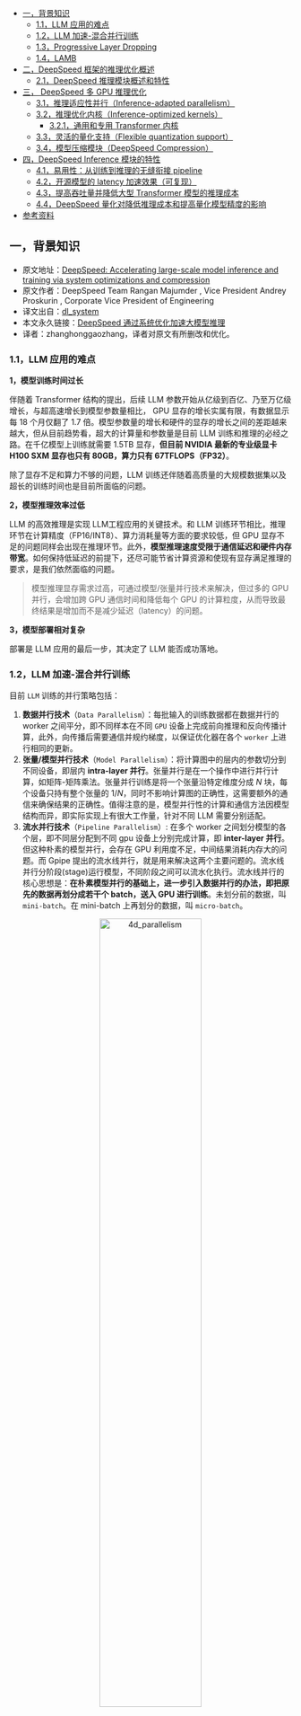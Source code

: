 - [一，背景知识](#一背景知识)
  - [1.1，LLM 应用的难点](#11llm-应用的难点)
  - [1.2，LLM 加速-混合并行训练](#12llm-加速-混合并行训练)
  - [1.3，Progressive Layer Dropping](#13progressive-layer-dropping)
  - [1.4，LAMB](#14lamb)
- [二，DeepSpeed 框架的推理优化概述](#二deepspeed-框架的推理优化概述)
  - [2.1，DeepSpeed 推理模块概述和特性](#21deepspeed-推理模块概述和特性)
- [三， DeepSpeed 多 GPU 推理优化](#三-deepspeed-多-gpu-推理优化)
  - [3.1，推理适应性并行（Inference-adapted parallelism）](#31推理适应性并行inference-adapted-parallelism)
  - [3.2，推理优化内核（Inference-optimized kernels）](#32推理优化内核inference-optimized-kernels)
    - [3.2.1，通用和专用 Transformer 内核](#321通用和专用-transformer-内核)
  - [3.3，灵活的量化支持（Flexible quantization support）](#33灵活的量化支持flexible-quantization-support)
  - [3.4，模型压缩模块（DeepSpeed Compression）](#34模型压缩模块deepspeed-compression)
- [四，DeepSpeed Inference 模块的特性](#四deepspeed-inference-模块的特性)
  - [4.1，易用性：从训练到推理的无缝衔接 pipeline](#41易用性从训练到推理的无缝衔接-pipeline)
  - [4.2，开源模型的 latency 加速效果（可复现）](#42开源模型的-latency-加速效果可复现)
  - [4.3，提高吞吐量并降低大型 Transformer 模型的推理成本](#43提高吞吐量并降低大型-transformer-模型的推理成本)
  - [4.4，DeepSpeed 量化对降低推理成本和提高量化模型精度的影响](#44deepspeed-量化对降低推理成本和提高量化模型精度的影响)
- [参考资料](#参考资料)


## 一，背景知识

- 原文地址：[DeepSpeed: Accelerating large-scale model inference and training via system optimizations and compression](https://www.microsoft.com/en-us/research/blog/deepspeed-accelerating-large-scale-model-inference-and-training-via-system-optimizations-and-compression/)
- 原文作者：DeepSpeed Team  Rangan Majumder , Vice President  Andrey Proskurin , Corporate Vice President of Engineering
- 译文出自：[dl_system](https://github.com/HarleysZhang/deep_learning_system)
- 本文永久链接：[DeepSpeed 通过系统优化加速大模型推理](https://github.com/HarleysZhang/deep_learning_system)
- 译者：zhanghonggaozhang，译者对原文有所删改和优化。

### 1.1，LLM 应用的难点

**1，模型训练时间过长**

伴随着 Transformer 结构的提出，后续 LLM 参数开始从亿级到百亿、乃至万亿级增长，与超高速增长到模型参数量相比， GPU 显存的增长实属有限，有数据显示每 18 个月仅翻了 1.7 倍。模型参数量的增长和硬件的显存的增长之间的差距越来越大，但从目前趋势看，超大的计算量和参数量是目前 LLM 训练和推理的必经之路。在千亿模型上训练就需要 1.5TB 显存，**但目前 NVIDIA 最新的专业级显卡 H100 SXM 显存也只有 80GB，算力只有 67TFLOPS（FP32）**。

除了显存不足和算力不够的问题，LLM 训练还伴随着高质量的大规模数据集以及超长的训练时间也是目前所面临的问题。

**2，模型推理效率过低**

LLM 的高效推理是实现 LLM工程应用的关键技术。和 LLM 训练环节相比，推理环节在计算精度（FP16/INT8）、算力消耗量等方面的要求较低，但 GPU 显存不足的问题同样会出现在推理环节。此外，**模型推理速度受限于通信延迟和硬件内存带宽**。如何保持低延迟的前提下，还尽可能节省计算资源和使现有显存满足推理的要求，是我们依然面临的问题。

> 模型推理显存需求过高，可通过模型/张量并行技术来解决，但过多的 GPU 并行，会增加跨 GPU 通信时间和降低每个 GPU 的计算粒度，从而导致最终结果是增加而不是减少延迟（latency）的问题。

**3，模型部署相对复杂**

部署是 LLM 应用的最后一步，其决定了  LLM 能否成功落地。

### 1.2，LLM 加速-混合并行训练

目前 `LLM` 训练的并行策略包括：

1. **数据并行技术**（`Data Parallelism`）：每批输入的训练数据都在数据并行的 worker 之间平分，即不同样本在不同 `GPU` 设备上完成前向推理和反向传播计算，此外，向传播后需要通信并规约梯度，以保证优化器在各个 `worker` 上进行相同的更新。
2. **张量/模型并行技术**（`Model Parallelism`）：将计算图中的层内的参数切分到不同设备，即层内 **intra-layer 并行**。张量并行是在一个操作中进行并行计算，如矩阵-矩阵乘法。张量并行训练是将一个张量沿特定维度分成 $N$ 块，每个设备只持有整个张量的 $1/N$，同时不影响计算图的正确性，这需要额外的通信来确保结果的正确性。值得注意的是，模型并行性的计算和通信方法因模型结构而异，即实际实现上有很大工作量，针对不同 LLM 需要分别适配。
3. **流水并行技术**（`Pipeline Parallelism`）:  在多个 worker 之间划分模型的各个层，即不同层分配到不同 gpu 设备上分别完成计算，即 **inter-layer 并行**。但这种朴素的模型并行，会存在 GPU 利用度不足，中间结果消耗内存大的问题。而 Gpipe 提出的流水线并行，就是用来解决这两个主要问题的。流水线并行分阶段(stage)运行模型，不同阶段之间可以流水化执行。流水线并行的核心思想是：**在朴素模型并行的基础上，进一步引入数据并行的办法，即把原先的数据再划分成若干个 batch，送入 GPU 进行训练**。未划分前的数据，叫 `mini-batch`。在 mini-batch 上再划分的数据，叫 `micro-batch`。

<div align="center">
<img src="../images/ds_inference_optimized/4d_parallelism.png" width="60%" alt="4d_parallelism">
</div>

> 从另一个角度来看，张量并行可以被看作是层内并行，流水线并行可以被看作是层间并行(inter-layer parallelism)。

### 1.3，Progressive Layer Dropping

`Progressive Layer Dropping`（渐进式层丢弃）是一种用于深度神经网络的正则化方法，旨在减少模型容量和提高泛化能力。

它通过在训练过程中逐渐丢弃网络的一部分层来实现（思想上很像模型剪枝），具体来说：

1. 渐进式层丢弃首先训练模型的所有层，并计算每个层的重要性得分。这些得分可以通过各种指标进行计算，例如梯度范数、参数敏感度等
2. 然后，根据得分对层进行排序，从得分较低的层开始逐步丢弃。在每个训练迭代中，一定比例的低重要性层将被随机选择并从网络中移除，使得网络逐渐变浅。

### 1.4，LAMB

`LAMB`（Layer-wise Adaptive Moments for Batch Normalization）是一种用于深度学习模型优化的优化算法。它结合了 Adam 优化器和 Layer Normalization 的思想，旨在解决训练深度神经网络时遇到的梯度稀疏性和参数不稳定性问题。

## 二，DeepSpeed 框架的推理优化概述

<div align="center">
<img src="../images/ds_inference_optimized/1400x788_deepspeed_no_logo_still-1-scaled.jpeg" width="60%" alt="multi-gpu ds inference">
</div>

我们都知道大语言模型（LLM）的计算成本极高，且在许多实际场景中都会有响应速度太慢的问题，总结起来就是 LLM 的推理的有两个主要挑战：延迟（lateny）和成本（cost）。为了适应更大的模型，并实现更快、更便宜的推理，deepspeed 框架添加了 DeepSpeed Inference-具有高性能多 GPU 推理功能。

DeepSpeed 支持 chatglm-6b 到 GPT-3 175B 等规模大模型，其用于优化推理成本和延迟的新技术主要包括：

1. **推理自适应并行性**（`Inference-adapted parallelism`）：允许用户通过适应多 GPU 推理的最佳并行策略来有效地服务大型模型，同时考虑推理延迟和成本。
2. **针对推理优化的 CUDA 内核**（`Inference-optimized CUDA kernels`）：通过深度融合和新颖的内核调度充分利用 GPU 资源，从而提高每个 GPU 的效率。
3. **有效的量化感知训练**（`Effective quantize-aware training`）：支持量化后的模型推理，如 INT8 推理，模型量化可以节省内存（memory）和减少延迟（latency），同时不损害准确性。

与现有工作相比，`DeepSpeed Inference` 模块同时带来了约 1.9–4.4 倍的延迟加速（latency speedups）和 3.4–6.2 倍的吞吐量增益和成本降低（throughput gain and cost reduction）。

在 LLM 工作中，研究员和工程师的除了模型推理的低延迟和低成本诉求，另一个关键诉求就是在不增加额外硬件的前提下减少大模型的训练时间，为此 deepspeed 框架提供了三种技术：

1. **新的压缩训练策略**：大模型训练期间，通过 `Progressive Layer Dropping` 利用 Transformer 层中粗粒度的**稀疏性**来降低训练成本，从而在不影响准确性的情况下使收敛速度提高 2.8 倍。
2. **1 bit 的 LAMB**：实现了大模型训练的高效通信，通信量减少 4.6 倍，即使在具有低带宽互连的集群中也能加速大型模型的训练。
3. **DeepSpeed Profiler 性能工具**：通过显示模型复杂性和训练效率，以帮助用户识别性能瓶颈。

### 2.1，DeepSpeed 推理模块概述和特性

1，`DeepSpeed` 推理无缝支持以下训练的基于 `transformer` 结构的模型：

- DeepSpeed
- Megatron 
- HuggingFace

2，`DeepSpeed` 推理目前支持以下 transformer 模型，即兼容模型列表如下：
- HFGPT2LayerPolicy
- HFBertLayerPolicy
- BLOOMLayerPolicy
- HFGPTNEOLayerPolicy
- GPTNEOXLayerPolicy
- HFGPTJLayerPolicy
- MegatronLayerPolicy
- HFOPTLayerPolicy
- HFCLIPLayerPolicy
- HFDistilBertLayerPolicy
- LLAMALayerPolicy

3，DeepSpeed 在多 GPU 推理模型的方式有两种：

- 提供模型并行度和模型权重目录，deepspeed 完成模型加载和推理
- 直接提供加载好的模型（nn.module 类型，transformer 加载模型），deepspeed 只做推理

## 三， DeepSpeed 多 GPU 推理优化

虽然 DeepSpeed 支持高级大规模模型多训练，但是目前（2021年）的推理解决方案有三大局限性：

1. 对大规模模型缺乏多 GPU 支持并满足延迟要求；
2. 在小批量（small batch size）推理时，GPU 内核性能有限；
3. 难以利用量化，既包括量化模型来减少模型大小，以及支持量化模型的高性能推理且无需专门硬件来减少延迟。

下文是用于优化推理成本和延迟新技术的详细描述。

### 3.1，推理适应性并行（Inference-adapted parallelism）

大规模模型的推理显存需求过高，通常单个 GPU 的显存是不够的，因此**支持多 GPU 并行是大模型推理技术优化的第一步**。此外，通过将推理工作负载拆分到多个 GPU 上，**多 GPU 推理还能减少推理延迟**（inference latency），以满足实际生产环境当中对延迟到严格要求。值得注意的是，多 GPU 并行度选择需要慎重，毕竟过多的 GPU 并行，会增加跨 GPU 通信时间和降低每个 GPU 的计算粒度，从而导致最终结果是增加而不是减少延迟（latency）的问题。因此，为了满足延迟要求同时减少并行开销，有必要调整并行度，并确定给定模型体系结构和硬件平台的最佳值。我们将这种能力称为**推理适应并行性**。

对于 Transformer 架构的大模型，DeepSpeed 无缝支持 Inference-adapted parallelism 技术。在 DeepSpeed 模式下，模型训练权重可以被加载并指定并行度。在这个过程中，`DeepSpeed Inference` 会自动将模型分割到指定数量的 GPU 上，并插入为 Transformer 模型运行多 GPU 推理所需的必要通信代码——用户无需更改模型代码。

### 3.2，推理优化内核（Inference-optimized kernels）

对于小批量的模型的高效率推理，主要有两个挑战：

1. 内核调用时间和主内存延迟成为主要瓶颈；
2.  默认的 `GeMM`（通用矩阵乘法）库没有针对极小的批量大小进行很好的调整，导致性能不佳。

DeepSpeed Inference 模块为 Transformer 模块提**供推理内核**（推理是用的算子内核和训练不一样），并通过以下**两种内核优化技术**来显著减少延迟和提高吞吐量。

**深度融合**（Deep fusion）：`DeepSpeed Inference` 可以将多个运算符融合到一个内核中（算子融合），以减少内核调用次数和跨内核访问主内存的延迟。虽然内核融合是 PyTorch JIT 编译器、Tensorflow XLA 等常用技术，但 DeepSpeed 中的深度融合是不同的。与主要融合逐元素运算的现有融合技术不同，DeepSpeed 中的深度融合**可以将逐元素运算、矩阵乘法、转置和归约（reductions）融合到一个内核中**，显着减少内核调用次数以及主内存访问次数以减少主存访问延迟。

**针对推理定制的 GEMM**（Inference-customized GeMM）：小批量导致**瘦 GeMM 操作**，其中激活是瘦矩阵，而参数是比激活大得多的矩阵，并且每个参数的总计算量受批量大小的限制。**这会导致 GeMM 的性能主要取决于从主内存读取参数所花费的时间，而不是 GPU 计算时间本身**。因此，为了达到最佳性能，对 DeepSpeed 推理内核进行了微调，以最大限度地利用内存带宽来加载参数。这项优化使得 DeepSpeed 推理内核在批量大小为 1-10 的推理工作负载上，实现比 NVIDIA cuBLAS 库高出 20% 的性能。

<div align="center">
<img src="../images/ds_inference_optimized/Fig1_DeepSpeed5_Blog.jpeg" width="60%" alt="专用 Transformer 内核中的深度融合">
</div>

> 图 1：专用 Transformer 内核中的深度融合。该图说明了我们的内核融合方案，融合在一起的操作以红色虚线显示。与默认的非融合版本相比，加速数字显示了我们为 Transformer 层的每个部分获得的改进。

#### 3.2.1，通用和专用 Transformer 内核

DeepSpeed Inference 由两组包含上述优化的 Transformer 内核组成：

- `Generic Transformer` ：使用深度融合技术，将 Transformer 中的各个 PyTorch 操作（如 LayerNorm、Softmax 和 bias-add）替换为高度优化的 DeepSpeed 版本。
- `Specialized Transformer` ： 进一步利用深度融合技术，创建了融合调度，不仅在PyTorch的宏操作符（如Softmax）内部融合微操作符，还在多个宏操作符（如 Softmax 和 LayerNorm，以及转置操作和甚至GeMM）之间进行融合。专门的 Transformer 内核的融合结构如图 1 所示。


### 3.3，灵活的量化支持（Flexible quantization support）

早期的 DeepSpeed 为进一步降低大模型的推理成本，开发了 DeepSpeed Quantization Toolkit，主要包括两个部分：

1，**量化混合** DeepSpeed Mixture-of-Quantization (MoQ) ：是**一种新的量化感知训练（QAT）方法**，它的设计主要基于以下观察：小批量的大模型推理时间主要由主内存的参数加载时间决定。因此，仅量化参数就足以实现推理性能改进？而激活可以计算并存储在 FP16 中。基于这个理念，MoQ 利用 DeepSpeed 中现有的 FP16 混合精度训练管道（training pipeline）来支持训练期间参数的无缝量化。它简单地将 FP32 参数值转换为较低精度（`INT4`、`INT8` 等），然后在权重更新期间将它们存储为 `FP16` 参数（FP16数据类型，但值映射到较低精度）。

这种方法具有三个优点：1）它不需要用户更改任何代码；2）不需要在训练期间使用实际的低精度数据类型或专用内核；3）它允许在训练过程中动态调整量化位数，提供了灵活的量化时间表和策略。例如，MoQ 可以利用训练过程中的二阶信息（如 Q-BERT 中所示），自适应地调整量化时间表和每个模型层的目标位数。

通过使用未量化的激活值、灵活的量化时间表和使用二阶信息的自适应目标，**与相同压缩比的传统量化方法相比，MoQ 在准确性方面更加稳健**。

2，**高性能 INT8 推理内核**：是前面讨论过的通用和专用 Transformer 内核的扩展版本，**用于与使用 MoQ 训练的 INT8 参数模型配合使用**。这些内核提供了与 FP16 版本相同的一系列优化，但加载的不是来自主存的 FP16 参数，而是 INT8 参数。**一旦参数加载到寄存器或共享内存中，它们会在被用于推理计算之前即时转换为 FP16**。加载 INT8 而不是 FP16 可以将数据从主存的传输量减少一半，从而提高推理性能高达 2 倍。

### 3.4，模型压缩模块（DeepSpeed Compression）

**最新版本的 DeepSpeed 提供了 Compression 模块，以实现更快的模型压缩、更好的模型质量和更低的压缩成本**。DeepSpeed Compression 还采用了端到端的方法，通过高度优化的推理引擎改善了压缩模型的计算效率。此外，库中内置了多种最新的压缩方法，且支持这些压缩方法和系统优化的协同组合，使得既然兼顾系统优化和模型压缩的优点，又能够提供无缝、易于使用的高效深度学习模型推理流程。

DeepSpeed Compression 的原理及理解，可阅读官方[博客](https://www.microsoft.com/en-us/research/blog/deepspeed-compression-a-composable-library-for-extreme-compression-and-zero-cost-quantization/)，使用方法可阅读官方文档[教程](https://www.deepspeed.ai/tutorials/model-compression/)。

## 四，DeepSpeed Inference 模块的特性

### 4.1，易用性：从训练到推理的无缝衔接 pipeline

DeepSpeed 提供了一个无缝的流程（pipeline）来利用这些优化，准备经过训练的模型并部署模型以实现快速且经济高效的推理，如图2所示。

<div align="center">
<img src="../images/ds_inference_optimized/DeepSpeed_fig2_5blog.jpeg" width="60%" alt="deepspeed 高效的推理">
</div>

```python
# DeepSpeed MoQ
import deepspeed
if args.MoQ:
    model, ... = deepspeed.initialize(
                args=args,
                model=model,
                config_params=MoQ_config,
                ...)
    # Run training with MoQ
    
# Initialize the model with DeepSpeed-Inference 
# using inference-kernels and configuring the parallelism setting 
import deepspeed.module_inject as module_inject
    
injection_policy={original_layer_implementation:
                    module_inject.replace_policy....}
model = deepspeed.init_inference(model, 
                                 mp_size=parallel_degree,
                                 mpu=mpu,
                                 checkpoint=[checkpoint_list],
                                 dtype=args.dtype,
                                 injection_policy=injection_policy,
                                )
```

图 2：DeepSpeed 推理管道和管道不同阶段的推理 API 伪代码。 MoQ 可用于量化模型检查点，作为推理前的可选预处理阶段，其中量化配置（包括所需的量化位和计划）通过 JSON 文件 (MoQ_config) 提供。 在为模型提供服务之前，我们**调整并行性并注入浮点或量化推理内核**。

### 4.2，开源模型的 latency 加速效果（可复现）

DeepSpeed Inference 可加速各种开源模型：如 BERT、GPT-2 和 GPT-Neo。图3展示了在单个 `NVIDIA V100 Tensor Core GPU` 上**使用通用和专用 Transformer 内核的 DeepSpeed Inference 的执行时间对比实验**。实验结果显示：

- 与 PyTorch 基准相比，通用内核为这些模型提供了 `1.6-3` 倍的加速。
- 通过使用专用内核，我们可以进一步降低延迟，实现 `1.9-4.4` 倍的加速。

由于这些模型的检查点（checkpoints）是公开可用的，DeepSpeed 用户可以通过遵循官方[教程](https://github.com/microsoft/DeepSpeed/blob/master/docs/_tutorials/inference-tutorial.md)直接轻松地利用这些模型的推理优势。

<div align="center">
<img src="../images/ds_inference_optimized/DeepSpeed5_fig3_blog_final.jpeg" width="60%" alt="开源模型的推理延迟加速效果对比实验">
</div>

图 3：具有从 Hugging Face Model Zoo 中选择的公开可用检查点的开源模型的推理延迟。 我们展示了通用和专用 Transformer 内核的延迟。 我们使用 FP16 在除 GPT-Neo (2.7B) 之外的所有模型上运行推理，它需要更高的精度 (FP32)。

**DeepSpeed Inference  还支持在多个 GPU 上自动进行张量切片的模型并行进行快速推理**。具体而言，对于一个训练好的模型检查点，DeepSpeed 可以加载该检查点并自动将模型参数划分到多个 GPU 上以并行执行。图 4 显示了 GPT-Neo (2.7B)在一个 GPU 和两个 GPU 上基线和DeepSpeed Inference（DS-Inference）的执行时间，其中使用了两路模型并行。从一方面来说，DeepSpeed Inference 通过使用通用和专用Transformer 内核，在单个 GPU 上分别提高了 1.6 倍和 1.9 倍的性能。从另一方面来说，通过使用自动张量切片将模型划分到两个 GPU 上来进一步减少延迟。

**总体而言，通过将定制推理内核的影响与模型并行推理执行的结合，我们最后实现了 2.3 倍的加速**。

<div align="center">
<img src="../images/ds_inference_optimized/DeepSpeed5_fig4_blog_final.jpeg" width="60%" alt="不同数量的 GPU 上运行的 GPT-Neo 推理延迟">
</div>

图 4：在具有不同模型并行度的不同数量的 GPU 上运行的 GPT-Neo 推理延迟。我们展示了使用通用和专用内核的单 GPU 和多 GPU 性能。随着更多 GPU 可用，我们可以通过增加模型并行度来进一步提高性能。

### 4.3，提高吞吐量并降低大型 Transformer 模型的推理成本

**除了优化延迟之外，DeepSpeed Inference 还可以提高吞吐量并降低推理成本**，对于具有数百亿和数千亿参数的大型模型，其效果更为显著。

图 5 显示了根据不同的 Transformer 层数和隐藏层大小构建的三种模型规模：GPT-2 (1.5B)、Turing-NLG (17B) 和 GPT-3 (175B) 的每个 GPU 的推理吞吐量。当使用与基线相同的 FP16 精度时，DeepSpeed Inference 将每个 GPU 的吞吐量提高了 2-3.7 倍。我们进一步观察到启用量化后吞吐量有所提高。

值得注意的是，我们将 GPT-2 的吞吐量提高了 3.4 倍，将 Turing-NLG 提高了 6.2 倍，将与 GPT-3 在特性和大小上相似的模型提高了 3.5 倍，这直接转化为减少了 3.4-6.2 倍，这其实等同于这些大型模型的推理成本也降低了 3.4-6.2 倍。

此外，我们在优化延迟的同时实现了这些吞吐量和成本改进。以 Turing-NLG 17B 模型为例，下图 7 显示 DeepSpeed Inference 还减少了延迟——与使用四个 GPU 的基线相比，即使用一个或两个 GPU，它也会产生更低的延迟。

<div align="center">
<img src="../images/ds_inference_optimized/DeepSpeed5_fig5_final.jpeg" width="60%" alt="不同模型大小的推理吞吐量">
</div>

图 5：不同模型大小的推理吞吐量。DeepSpeed Inference（专用）的吞吐量比基线高 3.4 到 6.2 倍。

如图 6 所示，还可以通过减少用于托管大型模型的 GPU 数量来降低推理成本。优化的 GPU 资源来自于使用推理自适应并行性，它允许用户从经过训练的模型检查点调整模型和流水线并行度，并通过 INT8 量化将模型内存占用减少一半。如图 6 所示，DeepSpeed Inference 通过调整并行度使用 2 倍少的 GPU 来运行 17B 模型大小的推理。连同 INT8 量化，DeepSpeed 使用 4 倍和 2 倍的 GPU 分别用于 17B 和 175B 模型大小。

<div align="center">
<img src="../images/ds_inference_optimized/DeepSpeed5_fig6_final.jpeg" width="60%" alt="用于对图 5 所示的不同模型大小运行推理的 GPU 数量">
</div>

图 6：用于对图 5 所示的不同模型大小运行推理的 GPU 数量。

### 4.4，DeepSpeed 量化对降低推理成本和提高量化模型精度的影响

延迟和成本降低：**量化可以与推理适应并行性和优化内核相结合，以减少延迟，同时节省成本**。

下面的图 7 显示了 Turing NLG 的延迟，这是一个 170 亿参数的模型。与 PyTorch 相比，DeepSpeed 使用相同数量的 GPU 可实现快 2.3 倍的推理速度。DeepSpeed 将用于此模型的 GPU 数量减少到 FP16 中的 2 个，延迟速度提高了 1.9 倍。借助最小起订量和推理适应并行性，DeepSpeed 能够在 INT8 中的单个 GPU 上为该模型提供服务，延迟减少 1.7 倍，成本节省 `6.2` 倍。

<div align="center">
<img src="../images/ds_inference_optimized/DeepSpeed5_fig7_final.jpeg" width="60%" alt="Turing-NLG 的推理延迟">
</div>

图 7：Turing-NLG 的推理延迟，将基线（4 个 GPU）与在不同数量的 GPU 上运行的 DeepSpeed-Inference（专用）进行比较。

**高量化精度**（High quantization accuracy）：DeepSpeed 的 `MoQ` 方法**以高精度压缩模型**。为了评估其有效性，官方使用 BERT-Base 和使用 BERT-Large 的 SQuAD 对 `GLUE` 基准进行了实验。

**表 1** 比较了基线 `baseline`（没有量化感知训练的FP16参数）、基本量化感知训练 `QAT`（仅从开始时将精度降低为INT8）和 `MoQ`（通过预定义的时间表动态降低精度）之间的准确性结果（MoQ 教程中添加了时间表配置）。

通过使用基本量化感知训练，8 位量化的准确性通常不如基线，并且平均准确性（AVG）下降了 0.93 个点（77.75 对比 76.82）。相比之下，MoQ 使得 8 位量化能够获得与基线相当甚至更高的准确性，证明了 MoQ 的有效性。

<div align="center">
<img src="../images/ds_inference_optimized/DeepSpeedUpdatedTableFinalHighResv1.jpeg" width="60%" alt="量化方法对比实验结果">
</div>

表 1：使用 FP16 基线训练（无 QAT）、基本量化 (QAT) 和 MoQ 对不同下游任务进行微调的结果。对于 SQuAD，我们使用 DeepSpeed 检查点来获取基线，而我们使用 Hugging Face 来获取其余部分。

## 参考资料

1. [DeepSpeed: Accelerating large-scale model inference and training via system optimizations and compression](https://www.microsoft.com/en-us/research/blog/deepspeed-accelerating-large-scale-model-inference-and-training-via-system-optimizations-and-compression/)
2. [图解大模型训练之：流水线并行（Pipeline Parallelism），以Gpipe为例](https://zhuanlan.zhihu.com/p/613196255)
3. [超大模型工程应用难？快手给出短视频场景下的实战指南](https://www.infoq.cn/article/jmgdd6n1vgc64kjikxyp)
4. https://arxiv.org/pdf/1811.06965.pdf
5. https://github.com/microsoft/DeepSpeed